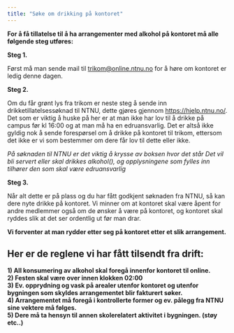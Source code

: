 ```yaml
---
title: "Søke om drikking på kontoret"
---
```


**For å få tillatelse til å ha arrangementer med alkohol på kontoret må alle følgende steg utføres:**

**Steg 1.**	

Først må man sende mail til trikom@online.ntnu.no for å høre om kontoret er ledig denne dagen.


**Steg 2.**	

Om du får grønt lys fra trikom er neste steg å sende inn drikketillatelsessøknad til NTNU, dette gjøres gjennom https://hjelp.ntnu.no/. Det som er viktig å huske på her er at man ikke har lov til å drikke på campus før kl 16:00 og at man må ha en edruansvarlig. Det er altså ikke gyldig nok å sende forespørsel om å drikke på kontoret til trikom, ettersom det ikke er vi som bestemmer om dere får lov til dette eller ikke.


_På søknaden til NTNU er det viktig å krysse av boksen hvor det står Det vil bli servert eller skal drikkes alkohol(), og opplysningene som fylles inn tilhører den som skal være edruansvarlig_


**Steg 3.**	

Når alt dette er på plass og du har fått godkjent søknaden fra NTNU, så kan dere nyte drikke på kontoret. Vi minner om at kontoret skal være åpent for andre medlemmer også om de ønsker å være på kontoret, og kontoret skal ryddes slik at det ser ordentlig ut før man drar.



**Vi forventer at man rydder etter seg på kontoret etter et slik arrangement.**





Her er de reglene vi har fått tilsendt fra drift:
-------------------------------------------------

**1) All konsumering av alkohol skal foregå innenfor kontoret til
online.**  
**2) Festen skal være over innen klokken 02:00**  
**3) Ev. opprydning og vask på arealer utenfor kontoret og utenfor
bygningen som skyldes arrangementet blir fakturert søker.**  
**4) Arrangementet må foregå i kontrollerte former og ev. pålegg fra
NTNU sine vektere må følges.**  
**5) Dere må ta hensyn til annen skolerelatert aktivitet i bygningen.
(støy etc..)**
